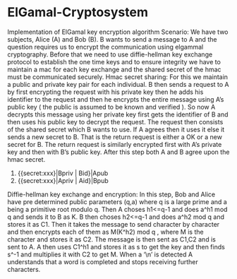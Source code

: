 # ElGamal-Cryptosystem
Implementation of ElGamal key encryption algorithm
Scenario:
We have two subjects, Alice (A) and Bob (B). B wants to send a message
to A and the question requires us to encrypt the communication using
elgammal cryptography. Before that we need to use diffie-hellman key
exchange protocol to establish the one time keys and to ensure integrity we
have to maintain a mac for each key exchange and the shared secret of the
hmac must be communicated securely.
Hmac secret sharing:
For this we maintain a public and private key pair for each individual. B
then sends a request to A by first encrypting the request with his private
key then he adds his identifier to the request and then he encrypts the
entire message using A’s public key ( the public is assumed to be known
and verified ). So now A decrypts this message using her private key first
gets the identifier of B and then uses his public key to decrypt the request.
The request then consists of the shared secret which B wants to use. If A
agrees then it uses it else it sends a new secret to B. That is the return
request is either a OK or a new secret for B. The return request is similarly
encrypted first with A’s private key and then with B’s public key. After this
step both A and B agree upon the hmac secret.
1) {{secret:xxx}|Bpriv | Bid}|Apub
2) {{secret:xxx}|Apriv | Aid}|Bpub

Diffie-hellman key exchange and encryption:
In this step, Bob and Alice have pre determined public parameters (q,a)
where q is a large prime and a being a primitive root modulo q. Then A
choses h1<=q-1 and does a^h1 mod q and sends it to B as K. B then
choses h2<=q-1 and does a^h2 mod q and stores it as C1. Then it takes
the message to send character by character and then encrypts each of
them as M(K^h2) mod q , where M is the character and stores it as C2. The
message is then sent as C1,C2 and is sent to A. A then uses C1^h1 and
stores it as s to get the key and then finds s^-1 and multiplies it with C2 to
get M. When a ‘\n’ is detected A understands that a word is completed and
stops receiving further characters.
